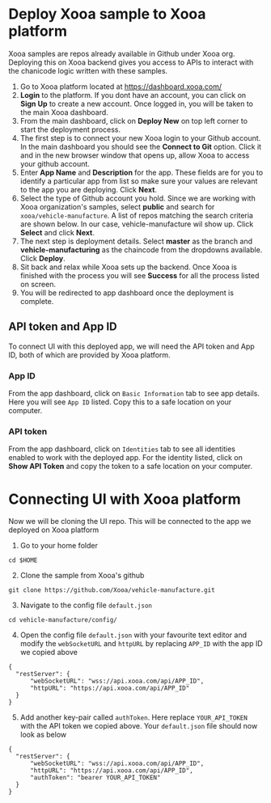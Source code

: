 # Deploy Xooa sample to Xooa platform
Xooa samples are repos already available in Github under Xooa org. Deploying this on Xooa backend gives you access to APIs to interact with the chanicode logic written with these samples. 

1. Go to Xooa platform located at <https://dashboard.xooa.com/>
2. **Login** to the platform. If you dont have an account, you can click on **Sign Up** to create a new account. Once logged in, you will be taken to the main Xooa dashboard. 
3. From the main dashboard, click on **Deploy New** on top left corner to start the deployment process.
3. The first step is to connect your new Xooa login to your Github account. In the main dashboard you should see the **Connect to Git** option. Click it and in the new browser window that opens up, allow Xooa to access your github account.
4. Enter **App Name** and **Description** for the app. These fields are for you to identify a particular app from list so make sure your values are relevant to the app you are deploying. Click **Next**.
5. Select the type of Github account you hold. Since we are working with Xooa organization's samples, select **public** and search for `xooa/vehicle-manufacture`. A list of repos matching the search criteria are shown below. In our case, vehicle-manufacture wil show up. Click **Select** and click **Next**.
6. The next step is deployment details. Select **master** as the branch and **vehicle-manufacturing** as the chaincode from the dropdowns available. Click **Deploy**.
7. Sit back and relax while Xooa sets up the backend. Once Xooa is finished with the process you will see **Success** for all the process listed on screen.
8. You will be redirected to app dashboard once the deployment is complete.

## API token and App ID
To connect UI with this deployed app, we will need the API token and App ID, both of which are provided by Xooa platform.

### App ID
From the app dashboard, click on `Basic Information` tab to see app details. Here you will see `App ID` listed. Copy this to a safe location on your computer.

### API token
From the app dashboard, click on `Identities` tab to see all identities enabled to work with the deployed app. For the identity listed, click on **Show API Token** and copy the token to a safe location on your computer.

# Connecting UI with Xooa platform
Now we will be cloning the UI repo. This will be connected to the app we deployed on Xooa platform


1. Go to your home folder
```
cd $HOME
```
2. Clone the sample from Xooa's github
```
git clone https://github.com/Xooa/vehicle-manufacture.git
```
3. Navigate to the config file `default.json`
```
cd vehicle-manufacture/config/
```
4. Open the config file `default.json` with your favourite text editor and modify the `webSocketURL` and `httpURL` by replacing `APP_ID` with the app ID we copied above
```
{
  "restServer": {
      "webSocketURL": "wss://api.xooa.com/api/APP_ID",
      "httpURL": "https://api.xooa.com/api/APP_ID"
  }
}
```
5. Add another key-pair called `authToken`. Here replace `YOUR_API_TOKEN` with the API token we copied above. Your `default.json` file should now look as below
```
{
  "restServer": {
      "webSocketURL": "wss://api.xooa.com/api/APP_ID",
      "httpURL": "https://api.xooa.com/api/APP_ID",
      "authToken": "bearer YOUR_API_TOKEN"  
  }
}
```
